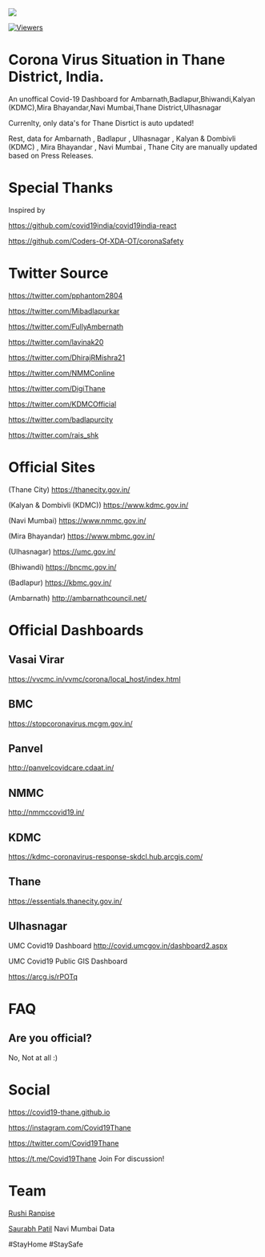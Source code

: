 <img src="https://img.icons8.com/office/50/000000/coronavirus.png"/>

<div>
 
[![Viewers](http://hits.dwyl.com/covid19-thane/covid19-thanegithubio.svg)](http://hits.dwyl.com/covid19-thane/covid19-thanegithubio)
</div>

# Corona Virus Situation in Thane District, India.
An unoffical Covid-19 Dashboard  for 
Ambarnath,Badlapur,Bhiwandi,Kalyan (KDMC),Mira Bhayandar,Navi Mumbai,Thane District,Ulhasnagar

Currenlty,
only data's for Thane Disrtict is auto updated!

Rest, 
data for Ambarnath , Badlapur , Ulhasnagar , Kalyan & Dombivli (KDMC) , Mira Bhayandar , Navi Mumbai , Thane City are manually updated based on Press Releases.

# Special Thanks

Inspired by

https://github.com/covid19india/covid19india-react

https://github.com/Coders-Of-XDA-OT/coronaSafety

# Twitter Source

https://twitter.com/pphantom2804

https://twitter.com/Mibadlapurkar

https://twitter.com/FullyAmbernath

https://twitter.com/lavinak20

https://twitter.com/DhirajRMishra21

https://twitter.com/NMMConline

https://twitter.com/DigiThane

https://twitter.com/KDMCOfficial

https://twitter.com/badlapurcity

https://twitter.com/rais_shk


# Official Sites

(Thane City)
https://thanecity.gov.in/

(Kalyan & Dombivli (KDMC))
https://www.kdmc.gov.in/

(Navi Mumbai)
https://www.nmmc.gov.in/

(Mira Bhayandar)
https://www.mbmc.gov.in/

(Ulhasnagar)
https://umc.gov.in/

(Bhiwandi)
https://bncmc.gov.in/

(Badlapur)
https://kbmc.gov.in/

(Ambarnath)
http://ambarnathcouncil.net/

# Official Dashboards

Vasai Virar
-
https://vvcmc.in/vvmc/corona/local_host/index.html

BMC
----
https://stopcoronavirus.mcgm.gov.in/

Panvel
--
http://panvelcovidcare.cdaat.in/

NMMC
----
http://nmmccovid19.in/

KDMC
----
https://kdmc-coronavirus-response-skdcl.hub.arcgis.com/

Thane
-----
https://essentials.thanecity.gov.in/

Ulhasnagar
-----
UMC Covid19 Dashboard
http://covid.umcgov.in/dashboard2.aspx

UMC Covid19 Public GIS Dashboard

https://arcg.is/rPOTq

# FAQ

Are you official?
-----------------
No, Not at all :)

# Social

https://covid19-thane.github.io

https://instagram.com/Covid19Thane

https://twitter.com/Covid19Thane

https://t.me/Covid19Thane Join For discussion!

# Team
[Rushi Ranpise](https://t.me/rushiranpise)

[Saurabh Patil](https://twitter.com/iSaurabh28) Navi Mumbai Data


 #StayHome #StaySafe
